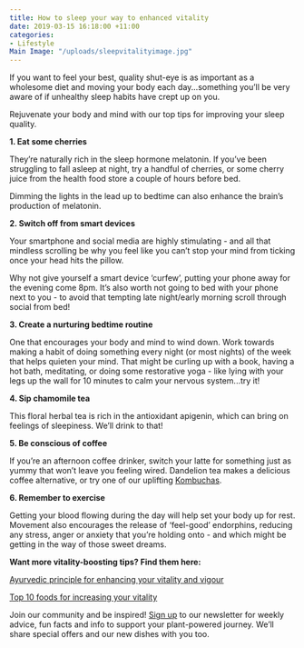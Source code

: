 ```yaml
---
title: How to sleep your way to enhanced vitality
date: 2019-03-15 16:18:00 +11:00
categories:
- Lifestyle
Main Image: "/uploads/sleepvitalityimage.jpg"
---
```


If you want to feel your best, quality shut-eye is as important as a wholesome diet and moving your body each day...something you’ll be very aware of if unhealthy sleep habits have crept up on you. 

Rejuvenate your body and mind with our top tips for improving your sleep quality. 

**1. Eat some cherries**

They’re naturally rich in the sleep hormone melatonin. If you’ve been struggling to fall asleep at night, try a handful of cherries, or some cherry juice from the health food store a couple of hours before bed. 

Dimming the lights in the lead up to bedtime can also enhance the brain’s production of melatonin. 

**2. Switch off from smart devices**

Your smartphone and social media are highly stimulating - and all that mindless scrolling be why you feel like you can’t stop your mind from ticking once your head hits the pillow. 

Why not give yourself a smart device ‘curfew’, putting your phone away for the evening come 8pm. It’s also worth not going to bed with your phone next to you - to avoid that tempting late night/early morning scroll through social from bed! 

**3. Create a nurturing bedtime routine**

One that encourages your body and mind to wind down. Work towards making a habit of doing something every night (or most nights) of the week that helps quieten your mind. That might be curling up with a book, having a hot bath, meditating, or doing some restorative yoga - like lying with your legs up the wall for 10 minutes to calm your nervous system...try it!

**4. Sip chamomile tea**

This floral herbal tea is rich in the antioxidant apigenin, which can bring on feelings of sleepiness. We’ll drink to that! 

**5. Be conscious of coffee**

If you’re an afternoon coffee drinker, switch your latte for something just as yummy that won’t leave you feeling wired. Dandelion tea makes a delicious coffee alternative, or try one of our uplifting [Kombuchas](https://www.soulara.com.au/on-the-menu). 

**6. Remember to exercise**

Getting your blood flowing during the day will help set your body up for rest. Movement also encourages the release of ‘feel-good’ endorphins, reducing any stress, anger or anxiety that you’re holding onto - and which might be getting in the way of those sweet dreams.

**Want more vitality-boosting tips? Find them here:**

[Ayurvedic principle for enhancing your vitality and vigour](https://blog.soulara.com.au/blog/ayurvedic-principles-for-enhancing-your-vitality-and-vigour/)

[Top 10 foods for increasing your vitality](https://blog.soulara.com.au/blog/top-10-foods-to-increase-your-vitality/)

Join our community and be inspired! [Sign up](https://www.soulara.com.au) to our newsletter for weekly advice, fun facts and info to support your plant-powered journey. We’ll share special offers and our new dishes with you too.
